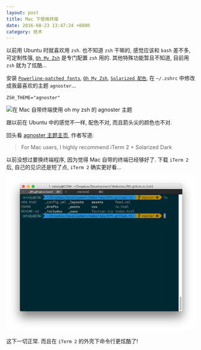```yaml
---
layout: post
title: Mac 下使用终端
date: 2016-08-23 13:47:24 +0800
category: 技术
---
```

以前用 Ubuntu 时就喜欢用 `zsh`. 也不知道 `zsh` 干嘛的, 感觉应该和 `bash` 差不多, 可定制性强, [`Oh My Zsh`](https://github.com/robbyrussell/oh-my-zsh) 是专门配置 `zsh` 用的. 其他特殊功能暂且不知道, 目前用 `zsh` 就为了炫酷...

安装 [`Powerline-patched fonts`](https://github.com/powerline/fonts), [`Oh My Zsh`](https://github.com/robbyrussell/oh-my-zsh), [`Solarized 配色`](http://ethanschoonover.com/solarized), 在 `~/.zshrc` 中修改成我最喜欢的主题 `agnoster`...

```shell
ZSH_THEME="agnoster"
```

![在 Mac 自带终端使用 oh my zsh 的 agnoster 主题](/assets/img/post/2016-08-23－mac-terminal/mac-terminal-with-theme.png "在 Mac 自带终端使用 oh my zsh 的 agnoster 主题")

跟以前在 Ubuntu 中的感觉不一样, 配色不对, 而且箭头尖的颜色也不对.

回头看 [agnoster 主题主页](https://gist.github.com/agnoster/3712874), 作者写道:
> For Mac users, I highly recommend iTerm 2 + Solarized Dark

以前没想过要换终端程序, 因为觉得 Mac 自带的终端已经够好了. 下载 `iTerm 2` 后, 自己的见识还是短了点, `iTerm 2` 确实更好看...

![在 iTerm2 使用 oh my zsh 的 agnoster 主题](/assets/img/post/2016-08-23－mac-terminal/iterm2-with-theme.png "在 iTerm2 使用 oh my zsh 的 agnoster 主题")

这下一切正常. 而且在 `iTerm 2` 的外壳下命令行更炫酷了!
